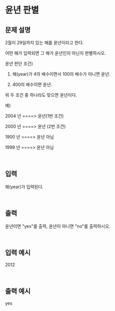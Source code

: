 # 윤년 판별
## 문제 설명     

2월이 29일까지 있는 해를 윤년이라고 한다.

어떤 해가 입력되면 그 해가 윤년인지 아닌지 판별하시오.

윤년 판단 조건)

1. 해(year)가 4의 배수이면서 100의 배수가 아니면 윤년.

2. 400의 배수이면 윤년.

위 두 조건 중 하나라도 맞으면 윤년이다.

예)

2004 년 ====>  윤년(1번 조건)

2000 년 ====> 윤년 (2번 조건) 

1900 년 ====> 윤년 아님

1999 년 ====> 윤년 아님

​

## 입력

해(year)가 입력된다.

​

## 출력

윤년이면 "yes"를 출력, 윤년이 아니면 "no"를 출력하시오.

​

## 입력 예시   

2012

​

## 출력 예시

yes

